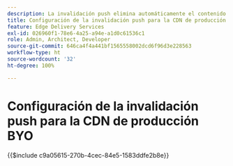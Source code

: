 ```yaml
---
description: La invalidación push elimina automáticamente el contenido en la CDN de producción del cliente (p. ej. www.sudominio.com), cada vez que un autor publica cambios de contenido.
title: Configuración de la invalidación push para la CDN de producción BYO
feature: Edge Delivery Services
exl-id: 026960f1-78e6-4a25-a94e-a1d0c61536c1
role: Admin, Architect, Developer
source-git-commit: 646ca4f4a441bf1565558002dcd6f96d3e228563
workflow-type: ht
source-wordcount: '32'
ht-degree: 100%

---
```


# Configuración de la invalidación push para la CDN de producción BYO

{{$include c9a05615-270b-4cec-84e5-1583ddfe2b8e}}
